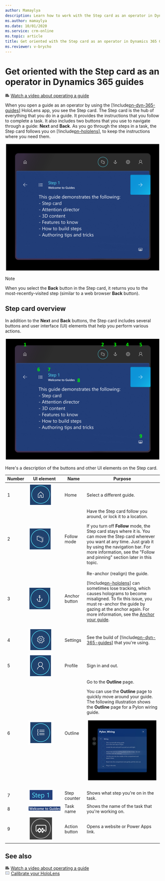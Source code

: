 ```yaml
---
author: Mamaylya
description: Learn how to work with the Step card as an operator in Dynamics 365 Guides
ms.author: mamaylya
ms.date: 10/01/2020
ms.service: crm-online
ms.topic: article
title: Get oriented with the Step card as an operator in Dynamics 365 Guides
ms.reviewer: v-brycho
---
```


# Get oriented with the Step card as an operator in Dynamics 365 guides

![Video camera graphic](media/video-camera.PNG "Video camera graphic") [Watch a video about operating a guide](https://aka.ms/guidesoperate)

When you open a guide as an operator by using the [!include[pn-dyn-365-guides](../includes/pn-dyn-365-guides.md)] HoloLens app, you see the Step card. The Step card is the hub of everything that you do in a guide. It provides the instructions that you follow to complete a task. It also includes two buttons that you use to navigate through a guide: **Next** and **Back**. As you go through the steps in a task, the Step card follows you on [!include[pn-hololens](../includes/pn-hololens.md)], to keep the instructions where you need them.

![Step card with Next Step and Go Back buttons](media/pin.PNG "Step card with Next Step and Go Back buttons")

> [!NOTE]
> When you select the **Back** button in the Step card, it returns you to the most-recently-visited step (similar to a web browser **Back** button). 

## Step card overview

In addition to the **Next** and **Back** buttons, the Step card includes several buttons and user interface (UI) elements that help you perform various actions.

![Step card buttons](media/operator-step-card-orientation.PNG "Step card buttons")

Here's a description of the buttons and other UI elements on the Step card.

| Number | UI element | Name | Purpose |
|---|---|---|---|
| 1 | ![Home button](media/home-button.PNG "Home button") | Home | Select a different guide. |
| 2 | ![Follow mode button](media/follow-button.PNG "Follow mode button") | Follow mode | Have the Step card follow you around, or lock it to a location.<p>If you turn off **Follow** mode, the Step card stays where it is. You can move the Step card wherever you want at any time. Just grab it by using the navigation bar. For more information, see the "Follow and pinning" section later in this topic.</p> |
| 3 | ![Anchor button](media/anchor-button.PNG "Anchor button") | Anchor button | Re-anchor (realign) the guide.<p>[!include[pn-hololens](../includes/pn-hololens.md)] can sometimes lose tracking, which causes holograms to become misaligned. To fix this issue, you must re-anchor the guide by gazing at the anchor again. For more information, see the [Anchor your guide](operator-anchor.md).</p> |
| 4 | ![Settings button](media/settings-button.PNG "Settings button") | Settings | See the build of [!include[pn-dyn-365-guides](../includes/pn-dyn-365-guides.md)] that you're using. |
| 5 | ![Profile button](media/profile-button.PNG "Profile button") | Profile | Sign in and out. |
| 6 | ![Outline button](media/outline-button.png "Outline button") | Outline | Go to the **Outline** page.<p>You can use the **Outline** page to quickly move around your guide. The following illustration shows the **Outline** page for a Pylon wiring guide.</p><p>![Outline page](media/outline-operator.PNG "Outline page")</p> |
| 7 | ![Step counter](media/step-progress.PNG "Step progress") | Step counter | Shows what step you're on in the task. |
| 8 | ![Task name](media/task-name-table.PNG "Task name") | Task name | Shows the name of the task that you're working on. |
| 9 | ![Action button](media/action-button.PNG "Action button") | Action button | Opens a website or Power Apps link. |


## See also

![Video camera graphic](media/video-camera.PNG "Video camera graphic") [Watch a video about operating a guide](https://aka.ms/guidesoperate)<br>
![Doc graphic](media/doc-icon.PNG "Doc graphic") [Calibrate your HoloLens](https://docs.microsoft.com/windows/mixed-reality/calibration)
